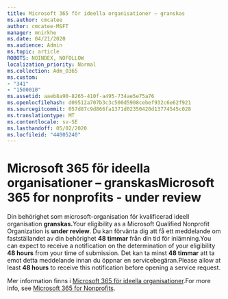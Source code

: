 ```yaml
---
title: Microsoft 365 för ideella organisationer – granskas
ms.author: cmcatee
author: cmcatee-MSFT
manager: mnirkhe
ms.date: 04/21/2020
ms.audience: Admin
ms.topic: article
ROBOTS: NOINDEX, NOFOLLOW
localization_priority: Normal
ms.collection: Adm_O365
ms.custom:
- "341"
- "1500010"
ms.assetid: aaeb8a90-8265-410f-a495-734ae5e75a76
ms.openlocfilehash: d09512a707b3c3c500d5908cebef932c6e62f921
ms.sourcegitcommit: 057d87c9d866fa1371d02350420d13774545c028
ms.translationtype: MT
ms.contentlocale: sv-SE
ms.lasthandoff: 05/02/2020
ms.locfileid: "44005240"
---
```

# <a name="microsoft-365-for-nonprofits---under-review"></a><span data-ttu-id="20d76-102">Microsoft 365 för ideella organisationer – granskas</span><span class="sxs-lookup"><span data-stu-id="20d76-102">Microsoft 365 for nonprofits - under review</span></span>

<span data-ttu-id="20d76-103">Din behörighet som microsoft-organisation för kvalificerad ideell organisation **granskas.**</span><span class="sxs-lookup"><span data-stu-id="20d76-103">Your eligibility as a Microsoft Qualified Nonprofit Organization is **under review**.</span></span> <span data-ttu-id="20d76-104">Du kan förvänta dig att få ett meddelande om fastställandet av din behörighet **48 timmar** från din tid för inlämning.</span><span class="sxs-lookup"><span data-stu-id="20d76-104">You can expect to receive a notification on the determination of your eligibility **48 hours** from your time of submission.</span></span> <span data-ttu-id="20d76-105">Det kan ta minst **48 timmar** att ta emot detta meddelande innan du öppnar en servicebegäran.</span><span class="sxs-lookup"><span data-stu-id="20d76-105">Please allow at least **48 hours** to receive this notification before opening a service request.</span></span> 

<span data-ttu-id="20d76-106">Mer information finns i [Microsoft 365 för ideella organisationer](https://www.microsoft.com/nonprofits/microsoft-365).</span><span class="sxs-lookup"><span data-stu-id="20d76-106">For more info, see [Microsoft 365 for Nonprofits](https://www.microsoft.com/nonprofits/microsoft-365).</span></span> 
